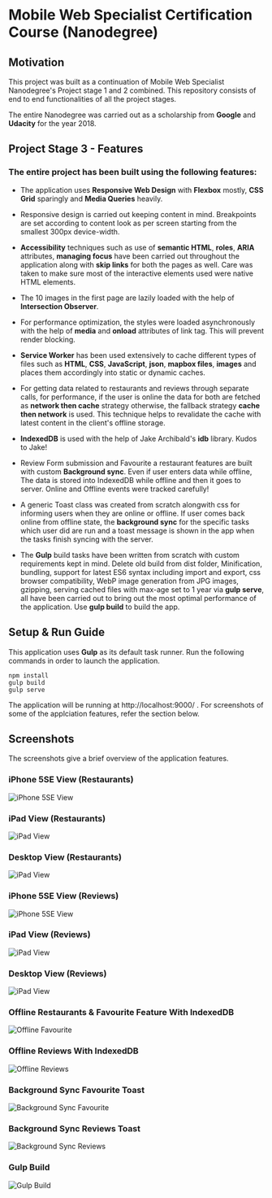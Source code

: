 # Mobile Web Specialist Certification Course (Nanodegree)

## Motivation

This project was built as a continuation of Mobile Web Specialist Nanodegree's Project stage 1 and 2 combined.
This repository consists of end to end functionalities of all the project stages.

The entire Nanodegree was carried out as a scholarship from **Google** and **Udacity** for the year 2018.

## Project Stage 3 - Features

### The entire project has been built using the following features:

* The application uses **Responsive Web Design** with **Flexbox** mostly, **CSS Grid** sparingly and **Media Queries** heavily.

* Responsive design is carried out keeping content in mind. Breakpoints are set according to content look as per screen starting from the smallest 300px device-width.

* **Accessibility** techniques such as use of **semantic HTML**, **roles**, **ARIA** attributes, **managing focus** have been carried out throughout the application along with **skip links** for both the pages as well. Care was taken to make sure most of the interactive elements used were native HTML elements.

* The 10 images in the first page are lazily loaded with the help of **Intersection Observer**.

* For performance optimization, the styles were loaded asynchronously with the help of **media** and **onload** attributes of link tag. This will prevent render blocking.

* **Service Worker** has been used extensively to cache different types of files such as **HTML**, **CSS**, **JavaScript**, **json**, **mapbox files**, **images** and places them accordingly into static or dynamic caches.

* For getting data related to restaurants and reviews through separate calls, for performance, if the user is online the data for both are fetched as **network then cache** strategy otherwise, the fallback strategy **cache then network** is used. This technique helps to revalidate the cache with latest content in the client's offline storage.

* **IndexedDB** is used with the help of Jake Archibald's **idb** library. Kudos to Jake!

* Review Form submission and Favourite a restaurant features are built with custom **Background sync**. Even if user enters data while offline, The data is stored into IndexedDB while offline and then it goes to server. Online and Offline events were tracked carefully!

* A generic Toast class was created from scratch alongwith css for informing users when they are online or offline. If user comes back online from offline state, the **background sync** for the specific tasks which user did are run and a toast message is shown in the app when the tasks finish syncing with the server.

* The **Gulp** build tasks have been written from scratch with custom requirements kept in mind. Delete old build from dist folder, Minification, bundling, support for latest ES6 syntax including import and export, css browser compatibility, WebP image generation from JPG images, gzipping, serving cached files with max-age set to 1 year via **gulp serve**, all have been carried out to bring out the most optimal performance of the application. Use **gulp build** to build the app.

## Setup & Run Guide

This application uses **Gulp** as its default task runner. Run the following commands in order to launch the application.

```
npm install
gulp build
gulp serve
```

The application will be running at http://localhost:9000/ . For screenshots of some of the applciation features, refer the section below.

## Screenshots

The screenshots give a brief overview of the application features.

### iPhone 5SE View (Restaurants)
![iPhone 5SE View](screenshots/iPhone-view.png)

### iPad View (Restaurants)
![iPad View](screenshots/iPad-view.png)

### Desktop View (Restaurants)
![iPad View](screenshots/desktop-view.png)

### iPhone 5SE View (Reviews)
![iPhone 5SE View](screenshots/iPhone-view-2.png)

### iPad View (Reviews)
![iPad View](screenshots/iPad-view-2.png)

### Desktop View (Reviews)
![iPad View](screenshots/desktop-view-2.png)

### Offline Restaurants & Favourite Feature With IndexedDB
![Offline Favourite](screenshots/offline-favourite.png)

### Offline Reviews With IndexedDB
![Offline Reviews](screenshots/offline-reviews.png)

### Background Sync Favourite Toast
![Background Sync Favourite](screenshots/background-sync-favourite.png)

### Background Sync Reviews Toast
![Background Sync Reviews](screenshots/background-sync-reviews.png)

### Gulp Build
![Gulp Build](screenshots/gulp-build.png)
